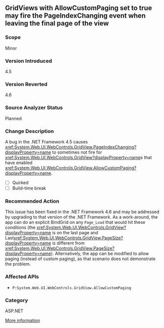 ## GridViews with AllowCustomPaging set to true may fire the PageIndexChanging event when leaving the final page of the view

### Scope
Minor

### Version Introduced
4.5

### Version Reverted
4.6

### Source Analyzer Status
Planned

### Change Description

A bug in the .NET Framework 4.5 causes
<xref:System.Web.UI.WebControls.GridView.PageIndexChanging?displayProperty=name>
to sometimes not fire for
<xref:System.Web.UI.WebControls.GridView?displayProperty=name>s that have
enabled <xref:System.Web.UI.WebControls.GridView.AllowCustomPaging?displayProperty=name>.

- [ ] Quirked
- [ ] Build-time break

### Recommended Action

This issue has been fixed in the .NET Framework 4.6 and may be addressed by
upgrading to that version of the .NET Framework. As a work-around, the app can
do an explicit BindGrid on any `Page_Load` that would hit these conditions (the
<xref:System.Web.UI.WebControls.GridView?displayProperty=name> is on the last
page and
Last<xref:System.Web.UI.WebControls.GridView.PageSize?displayProperty=name> is
different from
<xref:System.Web.UI.WebControls.GridView.PageSize?displayProperty=name>).
Alternatively, the app can be modified to allow paging (instead of custom
paging), as that scenario does not demonstrate the problem.

### Affected APIs
* `P:System.Web.UI.WebControls.GridView.AllowCustomPaging`

### Category
ASP.NET

[More information](http://stackoverflow.com/questions/18793795/asp-net-4-5-gridview-postback-of-last-page)

<!--
    ### Notes
    An analyzer could usefully scan XAML (where custom paging is more likely to be enabled)
-->

<!-- breaking change id: 116 -->
